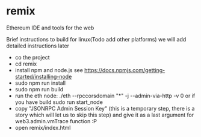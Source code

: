 # remix
Ethereum IDE and tools for the web

Brief instructions to build for linux(Todo add other platforms) we will add detailed instructions later
- co the project
- cd remix
- install npm and node.js see https://docs.npmjs.com/getting-started/installing-node
- sudo npm run install
- sudo npm run build
- run the eth node:  ./eth --rpccorsdomain "*" -j  --admin-via-http  -v 0 or if you have build sudo run start_node
- copy "JSONRPC Admin Session Key" (this is a temporary step, there is a story which will let us to skip this step) and give it as a last argument for web3.admin.vmTrace function :P
- open remix/index.html
